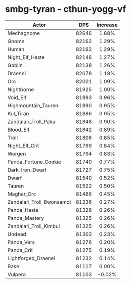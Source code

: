 # smbg-tyran - cthun-yogg-vf
| Actor | DPS | Increase |
|---|:---:|:---:|
|Mechagnome|82646|1.88%|
|Gnome|82162|1.29%|
|Human|82162|1.29%|
|Night_Elf_Haste|82146|1.27%|
|Goblin|82138|1.26%|
|Draenei|82078|1.18%|
|Orc|82001|1.09%|
|Nightborne|81925|1.00%|
|Void_Elf|81893|0.96%|
|Highmountain_Tauren|81890|0.95%|
|Kul_Tiran|81886|0.95%|
|Zandalari_Troll_Paku|81848|0.90%|
|Blood_Elf|81842|0.89%|
|Troll|81808|0.85%|
|Night_Elf_Crit|81799|0.84%|
|Worgen|81794|0.83%|
|Panda_Fortune_Cookie|81740|0.77%|
|Dark_Iron_Dwarf|81727|0.75%|
|Dwarf|81540|0.52%|
|Tauren|81522|0.50%|
|Maghar_Orc|81486|0.45%|
|Zandalari_Troll_Bwonsamdi|81336|0.27%|
|Panda_Haste|81328|0.26%|
|Panda_Mastery|81325|0.26%|
|Zandalari_Troll_Kimbul|81325|0.26%|
|Undead|81303|0.23%|
|Panda_Vers|81276|0.20%|
|Panda_Crit|81275|0.19%|
|Lightforged_Draenei|81232|0.14%|
|Base|81117|0.00%|
|Vulpera|81103|-0.02%|
